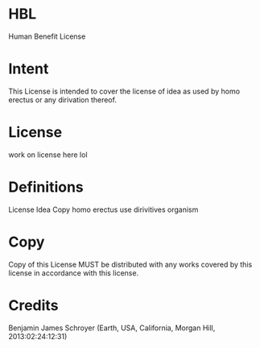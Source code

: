 HBL
===

Human Benefit License

Intent
======
This License is intended to cover the license of idea as used by homo erectus or any dirivation thereof.

License
=======
work on license here lol

Definitions
===========
License
Idea
Copy
homo erectus
use
dirivitives
organism

Copy
====
Copy of this License MUST be distributed with any works covered by this license in accordance with this license.

Credits
=======
Benjamin James Schroyer (Earth, USA, California, Morgan Hill, 2013:02:24:12:31)
